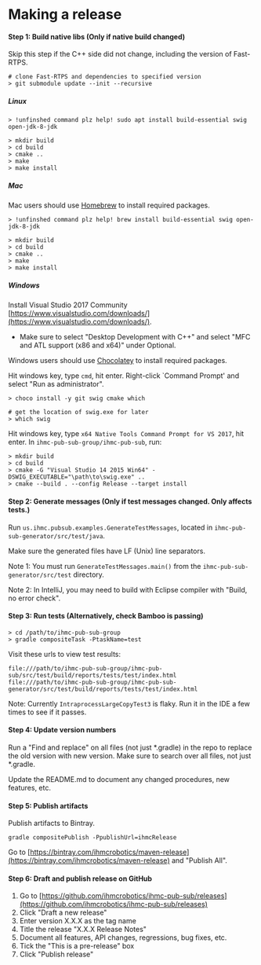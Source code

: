 # Making a release

#### Step 1: Build native libs (Only if native build changed)

Skip this step if the C++ side did not change, including the version of Fast-RTPS.

```
# clone Fast-RTPS and dependencies to specified version
> git submodule update --init --recursive
```

##### Linux

```
> !unfinshed command plz help! sudo apt install build-essential swig open-jdk-8-jdk

> mkdir build
> cd build
> cmake ..
> make 
> make install
```

##### Mac

Mac users should use [Homebrew](https://brew.sh/) to install required packages.

```
> !unfinshed command plz help! brew install build-essential swig open-jdk-8-jdk

> mkdir build
> cd build
> cmake ..
> make 
> make install
```

##### Windows

Install Visual Studio 2017 Community [https://www.visualstudio.com/downloads/](https://www.visualstudio.com/downloads/).
- Make sure to select "Desktop Development with C++" and select "MFC and ATL support (x86 and x64)" under Optional.

Windows users should use [Chocolatey](https://chocolatey.org/) to install required packages.

Hit windows key, type `cmd`, hit enter. Right-click `Command Prompt' and select "Run as administrator".

```
> choco install -y git swig cmake which

# get the location of swig.exe for later
> which swig
```

Hit windows key, type `x64 Native Tools Command Prompt for VS 2017`, hit enter. In `ihmc-pub-sub-group/ihmc-pub-sub`, run:

```
> mkdir build
> cd build
> cmake -G "Visual Studio 14 2015 Win64" -DSWIG_EXECUTABLE="\path\to\swig.exe" ..
> cmake --build . --config Release --target install
```

#### Step 2: Generate messages (Only if test messages changed. Only affects tests.)

Run `us.ihmc.pubsub.examples.GenerateTestMessages`, located in `ihmc-pub-sub-generator/src/test/java`.

Make sure the generated files have LF (Unix) line separators.

Note 1: You must run `GenerateTestMessages.main()` from the `ihmc-pub-sub-generator/src/test` directory.

Note 2: In IntelliJ, you may need to build with Eclipse compiler with "Build, no error check".

#### Step 3: Run tests (Alternatively, check Bamboo is passing)

```
> cd /path/to/ihmc-pub-sub-group
> gradle compositeTask -PtaskName=test
```
Visit these urls to view test results:

```
file:///path/to/ihmc-pub-sub-group/ihmc-pub-sub/src/test/build/reports/tests/test/index.html
file:///path/to/ihmc-pub-sub-group/ihmc-pub-sub-generator/src/test/build/reports/tests/test/index.html
```

Note: Currently `IntraprocessLargeCopyTest3` is flaky. Run it in the IDE a few times to see if it passes.

#### Step 4: Update version numbers

Run a "Find and replace" on all files (not just *.gradle) in the repo to replace the old version with new version.
Make sure to search over all files, not just *.gradle.

Update the README.md to document any changed procedures, new features, etc.

#### Step 5: Publish artifacts

Publish artifacts to Bintray.

`gradle compositePublish -PpublishUrl=ihmcRelease`

Go to [https://bintray.com/ihmcrobotics/maven-release](https://bintray.com/ihmcrobotics/maven-release) and "Publish All".

#### Step 6: Draft and publish release on GitHub

1. Go to [https://github.com/ihmcrobotics/ihmc-pub-sub/releases](https://github.com/ihmcrobotics/ihmc-pub-sub/releases)
1. Click "Draft a new release"
1. Enter version X.X.X as the tag name
1. Title the release "X.X.X Release Notes"
1. Document all features, API changes, regressions, bug fixes, etc.
1. Tick the "This is a pre-release" box
1. Click "Publish release"